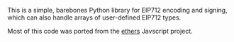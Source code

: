 This is a simple, barebones Python library for EIP712 encoding and signing,
which can also handle arrays of user-defined EIP712 types.

Most of this code was ported from the
[ethers](https://github.com/ethers-io/ethers.js/) Javscript project.


